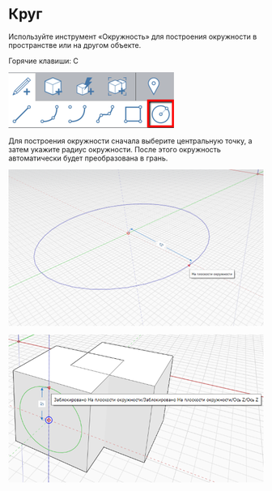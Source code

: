 # Круг

Используйте инструмент «Окружность» для построения окружности в пространстве или на другом объекте.

Горячие клавиши: C

![](../.gitbook/assets/circle_toolbar.png)

Для построения окружности сначала выберите центральную точку, а затем укажите радиус окружности. После этого окружность автоматически будет преобразована в грань.

![](../.gitbook/assets/circle1.png)

![](../.gitbook/assets/circle2.png)

